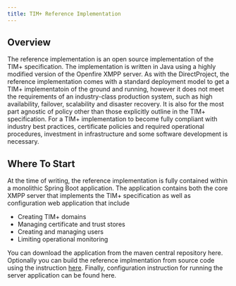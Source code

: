 ```yaml
---
title: TIM+ Reference Implementation
---
```


## Overview

The reference implementation is an open source implementation of the TIM+ specification.  The implementation is written in Java using a highly modified version of the Openfire XMPP server.  As with the DirectProject, the reference implementation comes with a standard deployment model to get a TIM+ implementatoin of the ground and running, however it does not meet the requirements of an industry-class production system, such as high availability, failover, scalability and disaster recovery.  It is also for the most part agnostic of policy other than those explicitly outline in the TIM+ specification.  For a TIM+ implementation to become fully compliant with industry best practices, certificate policies and required operational procedures, investment in infrastructure and some software development is necessary.

## Where To Start

At the time of writing, the reference implementation is fully contained within a monolithic Spring Boot application.  The application contains both the core XMPP server that implements the TIM+ specification as well as configuration web application that include 
* Creating TIM+ domains
* Managing certificate and trust stores
* Creating and managing users
* Limiting operational monitoring

You can download the application from the maven central repository here.  Optionally you can build the reference implmentation from source code using the instruction [here](https://github.com/DirectStandards/timplus-ri-build/blob/master/README.md).  Finally, configuration instruction for running the server application can be found here.